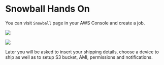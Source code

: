 # Snowball Hands On

You can visit `Snowball` page in your AWS Console and create a job.

![](2019-12-31-08-59-28.png)

![](2019-12-31-09-00-10.png)

Later you will be asked to insert your shipping details, choose a device to ship as well as to setup S3 bucket, AMI, permissions and notifications.